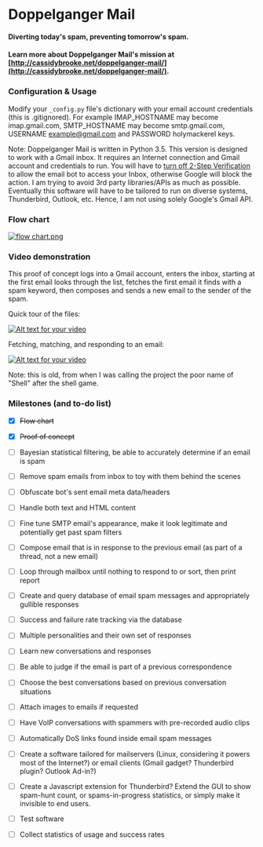 # Doppelganger Mail
#### Diverting today's spam, preventing tomorrow's spam.

#### Learn more about Doppelganger Mail's mission at [http://cassidybrooke.net/doppelganger-mail/](http://cassidybrooke.net/doppelganger-mail/).

### Configuration & Usage

Modify your `_config.py` file's dictionary with your email account credentials (this is .gitignored). For example IMAP_HOSTNAME may become imap.gmail.com, SMTP_HOSTNAME may become smtp.gmail.com, USERNAME example@gmail.com and PASSWORD holymackerel keys.

Note: Doppelganger Mail is written in Python 3.5. This version is designed to work with a Gmail inbox. It requires an Internet connection and Gmail account and credentials to run. You will have to [turn off 2-Step Verification](https://support.google.com/accounts/answer/1064203?hl=en) to allow the email bot to access your Inbox, otherwise Google will block the action. I am trying to avoid 3rd party libraries/APIs as much as possible. Eventually this software will have to be tailored to run on diverse systems, Thunderbird, Outlook, etc. Hence, I am not using solely Google's Gmail API.

### Flow chart

[![flow chart.png](http://s10.postimg.org/4czq6yyk9/flow_chart.png)](http://postimg.org/image/d80khhncl/)

### Video demonstration

This proof of concept logs into a Gmail account, enters the inbox, starting at the first email looks through the list, fetches the first email it finds with a spam keyword, then composes and sends a new email to the sender of the spam.

Quick tour of the files:

[![Alt text for your video](http://img.youtube.com/vi/HqinRVduHdA/0.jpg)](http://www.youtube.com/watch?v=HqinRVduHdA)

Fetching, matching, and responding to an email:

[![Alt text for your video](http://img.youtube.com/vi/p-Qi0shD78Y/0.jpg)](http://www.youtube.com/watch?v=p-Qi0shD78Y)

Note: this is old, from when I was calling the project the poor name of "Shell" after the shell game. 

### Milestones (and to-do list)

- [x] ~~Flow chart~~
- [x] ~~Proof of concept~~
- [ ] Bayesian statistical filtering, be able to accurately determine if an email is spam
- [ ] Remove spam emails from inbox to toy with them behind the scenes
- [ ] Obfuscate bot's sent email meta data/headers
- [ ] Handle both text and HTML content
- [ ] Fine tune SMTP email's appearance, make it look legitimate and potentially get past spam filters
- [ ] Compose email that is in response to the previous email (as part of a thread, not a new email)
- [ ] Loop through mailbox until nothing to respond to or sort, then print report
- [ ] Create and query database of email spam messages and appropriately gullible responses
- [ ] Success and failure rate tracking via the database
- [ ] Multiple personalities and their own set of responses
- [ ] Learn new conversations and responses
- [ ] Be able to judge if the email is part of a previous correspondence
- [ ] Choose the best conversations based on previous conversation situations
- [ ] Attach images to emails if requested
- [ ] Have VoIP conversations with spammers with pre-recorded audio clips
- [ ] Automatically DoS links found inside email spam messages
- [ ] Create a software tailored for mailservers (Linux, considering it powers most of the Internet?) or email clients (Gmail gadget? Thunderbird plugin? Outlook Ad-in?)
- [ ] Create a Javascript extension for Thunderbird? Extend the GUI to show spam-hunt count, or spams-in-progress statistics, or simply make it invisible to end users.
- [ ] Test software
- [ ] Collect statistics of usage and success rates

